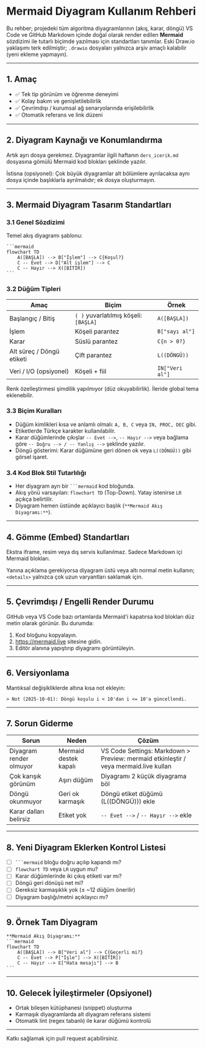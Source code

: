 # Mermaid Diyagram Kullanım Rehberi

Bu rehber; projedeki tüm algoritma diyagramlarının (akış, karar, döngü) VS Code ve GitHub Markdown içinde doğal olarak render edilen **Mermaid** sözdizimi ile tutarlı biçimde yazılması için standartları tanımlar. Eski Draw.io yaklaşımı terk edilmiştir; `.drawio` dosyaları yalnızca arşiv amaçlı kalabilir (yeni ekleme yapmayın).

---
## 1. Amaç
- ✅ Tek tip görünüm ve öğrenme deneyimi
- ✅ Kolay bakım ve genişletilebilirlik
- ✅ Çevrimdışı / kurumsal ağ senaryolarında erişilebilirlik
- ✅ Otomatik referans ve link düzeni

---
## 2. Diyagram Kaynağı ve Konumlandırma
Artık ayrı dosya gerekmez. Diyagramlar ilgili haftanın `ders_icerik.md` dosyasına gömülü Mermaid kod blokları şeklinde yazılır.

İstisna (opsiyonel): Çok büyük diyagramlar alt bölümlere ayrılacaksa aynı dosya içinde başlıklarla ayrılmalıdır; ek dosya oluşturmayın.

---
## 3. Mermaid Diyagram Tasarım Standartları

### 3.1 Genel Sözdizimi
Temel akış diyagramı şablonu:
````
```mermaid
flowchart TD
	A([BAŞLA]) --> B["İşlem"] --> C{Koşul?}
	C -- Evet --> D["Alt işlem"] --> C
	C -- Hayır --> X([BİTİR])
```
````

### 3.2 Düğüm Tipleri
| Amaç | Biçim | Örnek |
|------|------|-------|
| Başlangıç / Bitiş | `( )` yuvarlatılmış köşeli: `[BAŞLA]` | `A([BAŞLA])` |
| İşlem | Köşeli parantez | `B["sayı al"]` |
| Karar | Süslü parantez | `C{n > 0?}` |
| Alt süreç / Döngü etiketi | Çift parantez | `L((DÖNGÜ))` |
| Veri / I/O (opsiyonel) | Köşeli + fiil | `IN["Veri al"]` |

Renk özelleştirmesi şimdilik yapılmıyor (düz okuyabilirlik). İleride global tema eklenebilir.

### 3.3 Biçim Kuralları
- Düğüm kimlikleri kısa ve anlamlı olmalı: `A, B, C` veya `IN, PROC, DEC` gibi.
- Etiketlerde Türkçe karakter kullanılabilir.
- Karar düğümlerinde çıkışlar `-- Evet -->`, `-- Hayır -->` veya bağlama göre `-- Doğru --> / -- Yanlış -->` şeklinde yazılır.
- Döngü gösterimi: Karar düğümüne geri dönen ok veya `L((DÖNGÜ))` gibi görsel işaret.

### 3.4 Kod Blok Stil Tutarlılığı
- Her diyagram ayrı bir ` ```mermaid ` kod bloğunda.
- Akış yönü varsayılan: `flowchart TD` (Top-Down). Yatay istenirse `LR` açıkça belirtilir.
- Diyagram hemen üstünde açıklayıcı başlık (`**Mermaid Akış Diyagramı:**`).

---
## 4. Gömme (Embed) Standartları
Ekstra iframe, resim veya dış servis kullanılmaz. Sadece Markdown içi Mermaid blokları.

Yanına açıklama gerekiyorsa diyagram üstü veya altı normal metin kullanın; `<details>` yalnızca çok uzun varyantları saklamak için.

---
## 5. Çevrimdışı / Engelli Render Durumu
GitHub veya VS Code bazı ortamlarda Mermaid'i kapatırsa kod blokları düz metin olarak görünür. Bu durumda:
1. Kod bloğunu kopyalayın.
2. https://mermaid.live sitesine gidin.
3. Editör alanına yapıştırıp diyagramı görüntüleyin.

---
## 6. Versiyonlama
Mantıksal değişikliklerde altına kısa not ekleyin:
```
> Not (2025-10-01): Döngü koşulu i < 10'dan i <= 10'a güncellendi.
```

---
## 7. Sorun Giderme
| Sorun | Neden | Çözüm |
|-------|-------|-------|
| Diyagram render olmuyor | Mermaid destek kapalı | VS Code Settings: Markdown > Preview: mermaid etkinleştir / veya mermaid.live kullan |
| Çok karışık görünüm | Aşırı düğüm | Diyagramı 2 küçük diyagrama böl |
| Döngü okunmuyor | Geri ok karmaşık | Döngü etiket düğümü (L((DÖNGÜ))) ekle |
| Karar dalları belirsiz | Etiket yok | `-- Evet -->` / `-- Hayır -->` ekle |

---
## 8. Yeni Diyagram Eklerken Kontrol Listesi
- [ ] ` ```mermaid ` bloğu doğru açılıp kapandı mı?
- [ ] `flowchart TD` veya `LR` uygun mu?
- [ ] Karar düğümlerinde iki çıkış etiketi var mı?
- [ ] Döngü geri dönüşü net mi?
- [ ] Gereksiz karmaşıklık yok (≤ ~12 düğüm önerilir)
- [ ] Diyagram başlığı/metni açıklayıcı mı?

---
## 9. Örnek Tam Diyagram
````
**Mermaid Akış Diyagramı:**
```mermaid
flowchart TD
	A([BAŞLA]) --> B["Veri al"] --> C{Geçerli mi?}
	C -- Evet --> P["İşle"] --> X([BİTİR])
	C -- Hayır --> E["Hata mesajı"] --> B
```
````

---
## 10. Gelecek İyileştirmeler (Opsiyonel)
- Ortak bileşen kütüphanesi (snippet) oluşturma
- Karmaşık diyagramlarda alt diyagram referans sistemi
- Otomatik lint (regex tabanlı) ile karar düğümü kontrolü

---
Katkı sağlamak için pull request açabilirsiniz.
